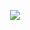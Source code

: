 <p align="center">
  <a href="https://github.com/DenverCoder1/readme-typing-svg"><img src="https://readme-typing-svg.herokuapp.com?lines=Food+Waste+Management+App;Team%20Scaffold%20new%20things&center=true&width=500&height=50"></a>
</p>


